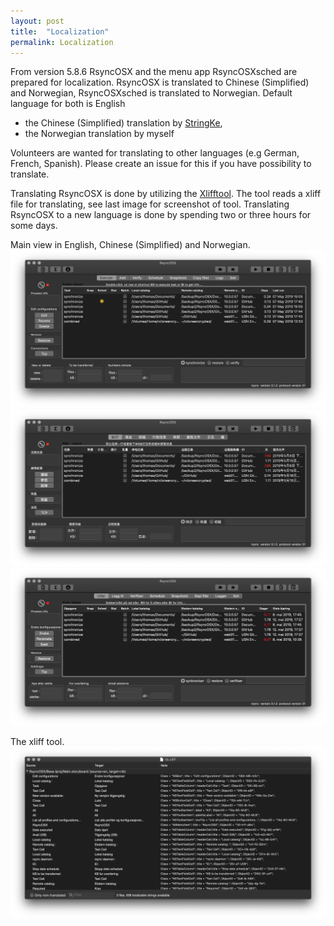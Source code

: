```yaml
---
layout: post
title:  "Localization"
permalink: Localization
---
```

From version 5.8.6 RsyncOSX and the menu app RsyncOSXsched are prepared for localization. RsyncOSX is translated to Chinese (Simplified) and Norwegian, RsyncOSXsched is translated to Norwegian. Default language for both is English

- the Chinese (Simplified) translation by [StringKe](https://github.com/StringKe),
- the Norwegian translation by myself

Volunteers are wanted for translating to other languages (e.g German, French, Spanish). Please create an issue for this if you have possibility to translate.

Translating RsyncOSX is done by utilizing the [Xlifftool](https://github.com/remuslazar/osx-xliff-tool). The tool reads a xliff file for translating, see last image for screenshot of tool. Translating RsyncOSX to a new language is done by spending two or three hours for some days.

Main view in English, Chinese (Simplified) and Norwegian.
![](/images/RsyncOSX/master/localization/eng1.png)
![](/images/RsyncOSX/master/localization/chi1.png)
![](/images/RsyncOSX/master/localization/nor1.png)

The xliff tool.
![](/images/RsyncOSX/master/localization/xliff.png)
